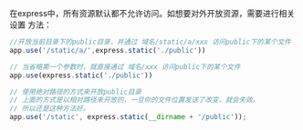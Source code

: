 在express中，所有资源默认都不允许访问。如想要对外开放资源，需要进行相关设置
方法：
```javaScript
//开放当前目录下的public目录，并通过 域名/static/a/xxx 访问public下的某个文件
app.use('/static/a/',express.static('./public'))

// 当省略第一个参数时，就直接通过 域名/xxx 访问public下的某个文件
app.use(express.static('./public'))

// 使用绝对路径的方式来开放public目录
// 上面的方式是以相对路径来开放的，一旦你的文件位置发送了改变，就会失效。
// 所以还是这种方法好。
app.use('/static', express.static(__dirname + '/public'));
```